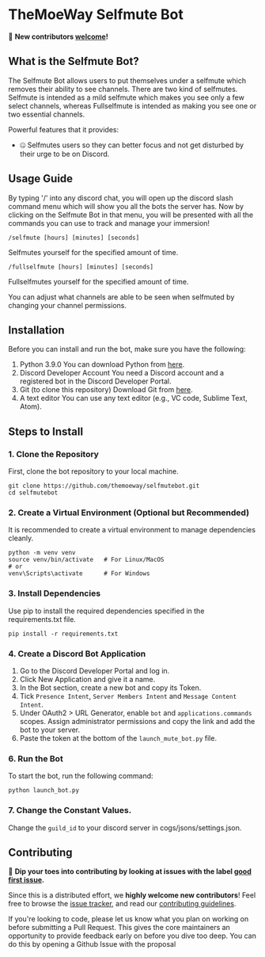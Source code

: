 # TheMoeWay Selfmute Bot

📢 **New contributors [welcome](contribute.md)!**

## What is the Selfmute Bot?
The Selfmute Bot allows users to put themselves under a selfmute which removes their ability to see channels. There are two kind of selfmutes. 
Selfmute is intended as a mild selfmute which makes you see only a few select channels, whereas Fullselfmute is intended as making you see one or two essential channels.

Powerful features that it provides:
- 🤐 Selfmutes users so they can better focus and not get disturbed by their urge to be on Discord.

## Usage Guide

By typing '/' into any discord chat, you will open up the discord slash command menu which will show you all the bots the server has. Now by clicking on the Selfmute Bot in that menu, you will be presented with all the commands you can use to track and manage your immersion!

`/selfmute [hours] [minutes] [seconds]`

Selfmutes yourself for the specified amount of time.

`/fullselfmute [hours] [minutes] [seconds]`

Fullselfmutes yourself for the specified amount of time.

You can adjust what channels are able to be seen when selfmuted by changing your channel permissions.

## Installation

Before you can install and run the bot, make sure you have the following:
1. Python 3.9.0
   You can download Python from [here](https://www.python.org/downloads/release/python-390/).
2. Discord Developer Account
   You need a Discord account and a registered bot in the Discord Developer Portal.
3. Git (to clone this  repository)
   Download Git from [here](https://git-scm.com/).
4. A text editor
   You can use any text editor (e.g., VC code, Sublime Text, Atom).

## Steps to Install
### 1. Clone the Repository
First, clone the bot repository to your local machine.
```
git clone https://github.com/themoeway/selfmutebot.git
cd selfmutebot
```
### 2. Create a Virtual Environment (Optional but Recommended)
It is recommended to create a virtual environment to manage dependencies cleanly.
```
python -m venv venv
source venv/bin/activate   # For Linux/MacOS
# or
venv\Scripts\activate      # For Windows
```
### 3. Install Dependencies
Use pip to install the required dependencies specified in the requirements.txt file.
```
pip install -r requirements.txt
```
### 4. Create a Discord Bot Application
  1. Go to the Discord Developer Portal and log in.
  2. Click New Application and give it a name.
  3. In the Bot section, create a new bot and copy its Token.
  4. Tick `Presence Intent`, `Server Members Intent` and `Message Content Intent`.
  5. Under OAuth2 > URL Generator, enable `bot` and `applications.commands` scopes. Assign administrator permissions and copy the link and add the bot to your server.
  6. Paste the token at the bottom of the `launch_mute_bot.py` file.
### 6. Run the Bot
To start the bot, run the following command:
```
python launch_bot.py
```
### 7. Change the Constant Values.
Change the `guild_id` to your discord server in cogs/jsons/settings.json.

## Contributing

🚀 **Dip your toes into contributing by looking at issues with the label [good first issue](https://github.com/themoeway/selfmutebot/issues?q=is%3Aissue+is%3Aopen+label%3A%22good+first+issue%22).**

Since this is a distributed effort, we **highly welcome new contributors**! Feel free to browse the [issue tracker](https://github.com/themoeway/selfmutebot/issues), and read our [contributing guidelines](contribute.md).

If you're looking to code, please let us know what you plan on working on before submitting a Pull Request. This gives the core maintainers an opportunity to provide feedback early on before you dive too deep. You can do this by opening a Github Issue with the proposal
